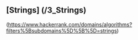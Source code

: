 ## [Strings] (/3_Strings)

(https://www.hackerrank.com/domains/algorithms?filters%5Bsubdomains%5D%5B%5D=strings)

